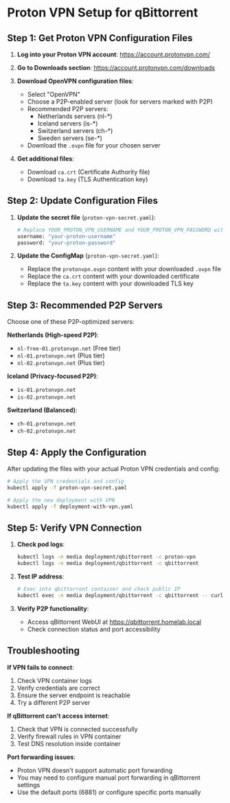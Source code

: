 # Proton VPN Setup for qBittorrent

## Step 1: Get Proton VPN Configuration Files

1. **Log into your Proton VPN account**: https://account.protonvpn.com/
2. **Go to Downloads section**: https://account.protonvpn.com/downloads
3. **Download OpenVPN configuration files**:
   - Select "OpenVPN"
   - Choose a P2P-enabled server (look for servers marked with P2P)
   - Recommended P2P servers:
     - Netherlands servers (nl-*)
     - Iceland servers (is-*)
     - Switzerland servers (ch-*)
     - Sweden servers (se-*)
   - Download the `.ovpn` file for your chosen server

4. **Get additional files**:
   - Download `ca.crt` (Certificate Authority file)
   - Download `ta.key` (TLS Authentication key)

## Step 2: Update Configuration Files

1. **Update the secret file** (`proton-vpn-secret.yaml`):
   ```bash
   # Replace YOUR_PROTON_VPN_USERNAME and YOUR_PROTON_VPN_PASSWORD with your actual credentials
   username: "your-proton-username"
   password: "your-proton-password"
   ```

2. **Update the ConfigMap** (`proton-vpn-secret.yaml`):
   - Replace the `protonvpn.ovpn` content with your downloaded `.ovpn` file
   - Replace the `ca.crt` content with your downloaded certificate
   - Replace the `ta.key` content with your downloaded TLS key

## Step 3: Recommended P2P Servers

Choose one of these P2P-optimized servers:

**Netherlands (High-speed P2P)**:
- `nl-free-01.protonvpn.net` (Free tier)
- `nl-01.protonvpn.net` (Plus tier)
- `nl-02.protonvpn.net` (Plus tier)

**Iceland (Privacy-focused P2P)**:
- `is-01.protonvpn.net`
- `is-02.protonvpn.net`

**Switzerland (Balanced)**:
- `ch-01.protonvpn.net`
- `ch-02.protonvpn.net`

## Step 4: Apply the Configuration

After updating the files with your actual Proton VPN credentials and config:

```bash
# Apply the VPN credentials and config
kubectl apply -f proton-vpn-secret.yaml

# Apply the new deployment with VPN
kubectl apply -f deployment-with-vpn.yaml
```

## Step 5: Verify VPN Connection

1. **Check pod logs**:
   ```bash
   kubectl logs -n media deployment/qbittorrent -c proton-vpn
   kubectl logs -n media deployment/qbittorrent -c qbittorrent
   ```

2. **Test IP address**:
   ```bash
   # Exec into qbittorrent container and check public IP
   kubectl exec -n media deployment/qbittorrent -c qbittorrent -- curl -s ifconfig.me
   ```

3. **Verify P2P functionality**:
   - Access qBittorrent WebUI at https://qbittorrent.homelab.local
   - Check connection status and port accessibility

## Troubleshooting

**If VPN fails to connect**:
1. Check VPN container logs
2. Verify credentials are correct
3. Ensure the server endpoint is reachable
4. Try a different P2P server

**If qBittorrent can't access internet**:
1. Check that VPN is connected successfully
2. Verify firewall rules in VPN container
3. Test DNS resolution inside container

**Port forwarding issues**:
- Proton VPN doesn't support automatic port forwarding
- You may need to configure manual port forwarding in qBittorrent settings
- Use the default ports (6881) or configure specific ports manually